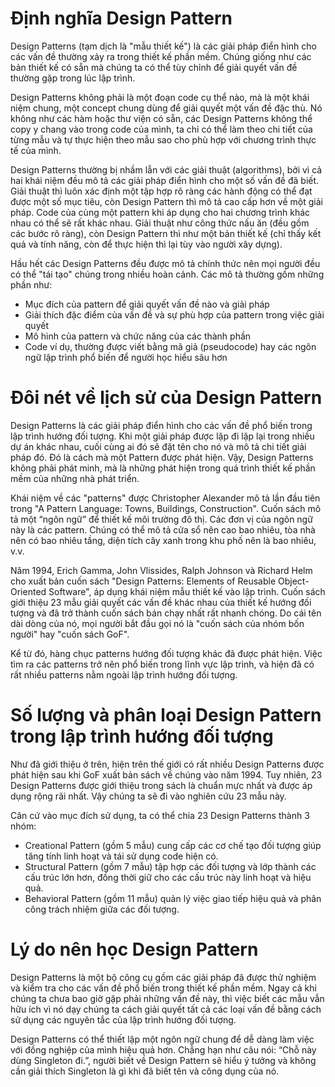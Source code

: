 # Định nghĩa Design Pattern

  Design Patterns (tạm dịch là "mẫu thiết kế") là các giải pháp điển hình cho các vấn đề thường xảy ra trong thiết kế phần mềm. Chúng giống như các bản thiết kế có sẵn mà chúng ta có thể tùy chỉnh để giải quyết vấn đề thường gặp trong lúc lập trình.

  Design Patterns không phải là một đoạn code cụ thể nào, mà là một khái niệm chung, một concept chung dùng để giải quyết một vấn đề đặc thù. Nó không như các hàm hoặc thư viện có sẵn, các Design Patterns không thể copy y chang vào trong code của mình, ta chỉ có thể làm theo chi tiết của từng mẫu và tự thực hiện theo mẫu sao cho phù hợp với chương trình thực tế của mình.

  Design Patterns thường bị nhầm lẫn với các giải thuật (algorithms), bởi vì cả hai khái niệm đều mô tả các giải pháp điển hình cho một số vấn đề đã biết. Giải thuật thì luôn xác định một tập hợp rõ ràng các hành động có thể đạt được một số mục tiêu, còn Design Pattern thì mô tả cao cấp hơn về một giải pháp. Code của cùng một pattern khi áp dụng cho hai chương trình khác nhau có thể sẽ rất khác nhau. Giải thuật như công thức nấu ăn (đều gồm các bước rõ ràng), còn Design Pattern thì như một bản thiết kế (chỉ thấy kết quả và tính năng, còn để thực hiện thì lại tùy vào người xây dựng).

  Hầu hết các Design Patterns đều được mô tả chính thức nên mọi người đều có thể "tái tạo" chúng trong nhiều hoàn cảnh. Các mô tả thường gồm những phần như:
- Mục đích của pattern để giải quyết vấn đề nào và giải pháp
- Giải thích đặc điểm của vấn đề và sự phù hợp của pattern trong việc giải quyết
- Mô hình của pattern và chức năng của các thành phần
- Code ví dụ, thường được viết bằng mã giả (pseudocode) hay các ngôn ngữ lập trình phổ biến để người học hiểu sâu hơn

# Đôi nét về lịch sử của Design Pattern
  Design Patterns là các giải pháp điển hình cho các vấn đề phổ biến trong lập trình hướng đối tượng. Khi một giải pháp được lặp đi lặp lại trong nhiều dự án khác nhau, cuối cùng ai đó sẽ đặt tên cho nó và mô tả chi tiết giải pháp đó. Đó là cách mà một Pattern được phát hiện. Vậy, Design Patterns không phải phát minh, mà là những phát hiện trong quá trình thiết kế phần mềm của những nhà phát triển.

  Khái niệm về các "patterns" được Christopher Alexander mô tả lần đầu tiên trong "A Pattern Language: Towns, Buildings, Construction". Cuốn sách mô tả một “ngôn ngữ” để thiết kế môi trường đô thị. Các đơn vị của ngôn ngữ này là các pattern. Chúng có thể mô tả cửa sổ nên cao bao nhiêu, tòa nhà nên có bao nhiêu tầng, diện tích cây xanh trong khu phố nên là bao nhiêu, v.v.

  Năm 1994, Erich Gamma, John Vlissides, Ralph Johnson và Richard Helm cho xuất bản cuốn sách "Design Patterns: Elements of Reusable Object-Oriented Software", áp dụng khái niệm mẫu thiết kế vào lập trình. Cuốn sách giới thiệu 23 mẫu giải quyết các vấn đề khác nhau của thiết kế hướng đối tượng và đã trở thành cuốn sách bán chạy nhất rất nhanh chóng. Do cái tên dài dòng của nó, mọi người bắt đầu gọi nó là "cuốn sách của nhóm bốn người" hay "cuốn sách GoF".

  Kể từ đó, hàng chục patterns hướng đối tượng khác đã được phát hiện. Việc tìm ra các patterns trở nên phổ biến trong lĩnh vực lập trình, và hiện đã có rất nhiều patterns nằm ngoài lập trình hướng đối tượng.

# Số lượng và phân loại Design Pattern trong lập trình hướng đối tượng
  Như đã giới thiệu ở trên, hiện trên thế giới có rất nhiều Design Patterns được phát hiện sau khi GoF xuất bản sách về chúng vào năm 1994. Tuy nhiên, 23 Design Patterns được giới thiệu trong sách là chuẩn mực nhất và được áp dụng rộng rãi nhất. Vậy chúng ta sẽ đi vào nghiên cứu 23 mẫu này.

  Căn cứ vào mục đích sử dụng, ta có thể chia 23 Design Patterns thành 3 nhóm:
- Creational Pattern (gồm 5 mẫu) cung cấp các cơ chế tạo đối tượng giúp tăng tính linh hoạt và tái sử dụng code hiện có.
- Structural Pattern (gồm 7 mẫu) tập hợp các đối tượng và lớp thành các cấu trúc lớn hơn, đồng thời giữ cho các cấu trúc này linh hoạt và hiệu quả.
- Behavioral Pattern (gồm 11 mẫu) quản lý việc giao tiếp hiệu quả và phân công trách nhiệm giữa các đối tượng.

# Lý do nên học Design Pattern
  Design Patterns là một bộ công cụ gồm các giải pháp đã được thử nghiệm và kiểm tra cho các vấn đề phổ biến trong thiết kế phần mềm. Ngay cả khi chúng ta chưa bao giờ gặp phải những vấn đề này, thì việc biết các mẫu vẫn hữu ích vì nó dạy chúng ta cách giải quyết tất cả các loại vấn đề bằng cách sử dụng các nguyên tắc của lập trình hướng đối tượng.

  Design Patterns có thể thiết lập một ngôn ngữ chung để dễ dàng làm việc với đồng nghiệp của mình hiệu quả hơn. Chẳng hạn như câu nói: “Chỗ này dùng Singleton đi.”, người biết về Design Pattern sẽ hiểu ý tưởng và không cần giải thích Singleton là gì khi đã biết tên và công dụng của nó.
